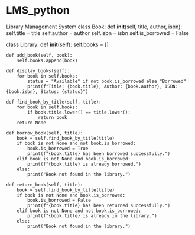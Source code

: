 # LMS_python
Library Management System
class Book:
    def __init__(self, title, author, isbn):
        self.title = title
        self.author = author
        self.isbn = isbn
        self.is_borrowed = False

class Library:
    def __init__(self):
        self.books = []

    def add_book(self, book):
        self.books.append(book)

    def display_books(self):
        for book in self.books:
            status = "Available" if not book.is_borrowed else "Borrowed"
            print(f"Title: {book.title}, Author: {book.author}, ISBN: {book.isbn}, Status: {status}")

    def find_book_by_title(self, title):
        for book in self.books:
            if book.title.lower() == title.lower():
                return book
        return None

    def borrow_book(self, title):
        book = self.find_book_by_title(title)
        if book is not None and not book.is_borrowed:
            book.is_borrowed = True
            print(f"{book.title} has been borrowed successfully.")
        elif book is not None and book.is_borrowed:
            print(f"{book.title} is already borrowed.")
        else:
            print("Book not found in the library.")

    def return_book(self, title):
        book = self.find_book_by_title(title)
        if book is not None and book.is_borrowed:
            book.is_borrowed = False
            print(f"{book.title} has been returned successfully.")
        elif book is not None and not book.is_borrowed:
            print(f"{book.title} is already in the library.")
        else:
            print("Book not found in the library.")
